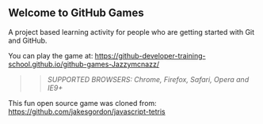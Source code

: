 ## Welcome to GitHub Games

A project based learning activity for people who are getting started with Git and GitHub.

You can play the game at: https://github-developer-training-school.github.io/github-games-Jazzymcnazz/

>> _*SUPPORTED BROWSERS*: Chrome, Firefox, Safari, Opera and IE9+_

This fun open source game was cloned from: https://github.com/jakesgordon/javascript-tetris
